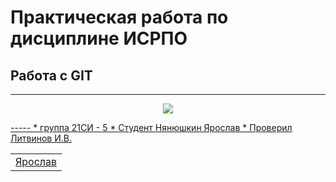 # Практическая работа по дисциплине ИСРПО
## Работа с GIT
-----
<p align="center"><img src="https://i.ebayimg.com/images/g/4ysAAOSw2j9jZekG/s-l1200.webp" src = width="300"></p>
<p><a href="https://maze.toys/mazes/mini/daily/"></p>
-----
* группа 21СИ - 5
* Студент Нянюшкин Ярослав 
* Проверил Литвинов И.В.
<table><tr><td>Ярослав</td></tr></table>